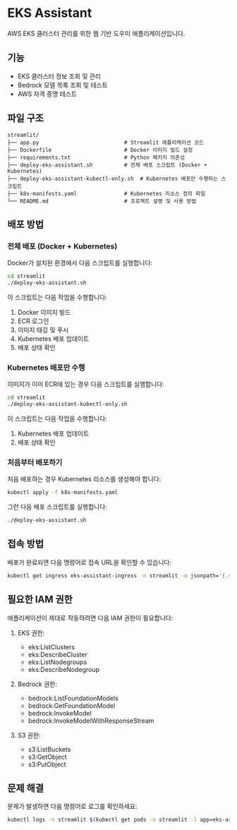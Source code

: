 # EKS Assistant

AWS EKS 클러스터 관리를 위한 웹 기반 도우미 애플리케이션입니다.

## 기능

- EKS 클러스터 정보 조회 및 관리
- Bedrock 모델 목록 조회 및 테스트
- AWS 자격 증명 테스트

## 파일 구조

```
streamlit/
├── app.py                           # Streamlit 애플리케이션 코드
├── Dockerfile                       # Docker 이미지 빌드 설정
├── requirements.txt                 # Python 패키지 의존성
├── deploy-eks-assistant.sh          # 전체 배포 스크립트 (Docker + Kubernetes)
├── deploy-eks-assistant-kubectl-only.sh  # Kubernetes 배포만 수행하는 스크립트
├── k8s-manifests.yaml               # Kubernetes 리소스 정의 파일
└── README.md                        # 프로젝트 설명 및 사용 방법
```

## 배포 방법

### 전체 배포 (Docker + Kubernetes)

Docker가 설치된 환경에서 다음 스크립트를 실행합니다:

```bash
cd streamlit
./deploy-eks-assistant.sh
```

이 스크립트는 다음 작업을 수행합니다:
1. Docker 이미지 빌드
2. ECR 로그인
3. 이미지 태깅 및 푸시
4. Kubernetes 배포 업데이트
5. 배포 상태 확인

### Kubernetes 배포만 수행

이미지가 이미 ECR에 있는 경우 다음 스크립트를 실행합니다:

```bash
cd streamlit
./deploy-eks-assistant-kubectl-only.sh
```

이 스크립트는 다음 작업을 수행합니다:
1. Kubernetes 배포 업데이트
2. 배포 상태 확인

### 처음부터 배포하기

처음 배포하는 경우 Kubernetes 리소스를 생성해야 합니다:

```bash
kubectl apply -f k8s-manifests.yaml
```

그런 다음 배포 스크립트를 실행합니다:

```bash
./deploy-eks-assistant.sh
```

## 접속 방법

배포가 완료되면 다음 명령어로 접속 URL을 확인할 수 있습니다:

```bash
kubectl get ingress eks-assistant-ingress -n streamlit -o jsonpath='{.status.loadBalancer.ingress[0].hostname}'
```

## 필요한 IAM 권한

애플리케이션이 제대로 작동하려면 다음 IAM 권한이 필요합니다:

1. EKS 권한:
   - eks:ListClusters
   - eks:DescribeCluster
   - eks:ListNodegroups
   - eks:DescribeNodegroup

2. Bedrock 권한:
   - bedrock:ListFoundationModels
   - bedrock:GetFoundationModel
   - bedrock:InvokeModel
   - bedrock:InvokeModelWithResponseStream

3. S3 권한:
   - s3:ListBuckets
   - s3:GetObject
   - s3:PutObject

## 문제 해결

문제가 발생하면 다음 명령어로 로그를 확인하세요:

```bash
kubectl logs -n streamlit $(kubectl get pods -n streamlit -l app=eks-assistant -o jsonpath='{.items[0].metadata.name}')
```
